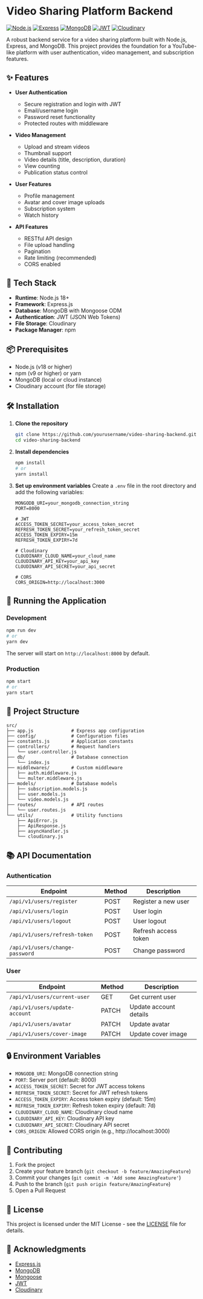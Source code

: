 # Video Sharing Platform Backend

[![Node.js](https://img.shields.io/badge/Node.js-18+-339933?logo=node.js&logoColor=white)](https://nodejs.org/)
[![Express](https://img.shields.io/badge/Express-000000?logo=express&logoColor=white)](https://expressjs.com/)
[![MongoDB](https://img.shields.io/badge/MongoDB-47A248?logo=mongodb&logoColor=white)](https://www.mongodb.com/)
[![JWT](https://img.shields.io/badge/JWT-000000?logo=jsonwebtokens&logoColor=white)](https://jwt.io/)
[![Cloudinary](https://img.shields.io/badge/Cloudinary-3448C5?logo=cloudinary&logoColor=white)](https://cloudinary.com/)

A robust backend service for a video sharing platform built with Node.js, Express, and MongoDB. This project provides the foundation for a YouTube-like platform with user authentication, video management, and subscription features.

## ✨ Features

- **User Authentication**
  - Secure registration and login with JWT
  - Email/username login
  - Password reset functionality
  - Protected routes with middleware

- **Video Management**
  - Upload and stream videos
  - Thumbnail support
  - Video details (title, description, duration)
  - View counting
  - Publication status control

- **User Features**
  - Profile management
  - Avatar and cover image uploads
  - Subscription system
  - Watch history

- **API Features**
  - RESTful API design
  - File upload handling
  - Pagination
  - Rate limiting (recommended)
  - CORS enabled

## 🚀 Tech Stack

- **Runtime**: Node.js 18+
- **Framework**: Express.js
- **Database**: MongoDB with Mongoose ODM
- **Authentication**: JWT (JSON Web Tokens)
- **File Storage**: Cloudinary
- **Package Manager**: npm

## 📦 Prerequisites

- Node.js (v18 or higher)
- npm (v9 or higher) or yarn
- MongoDB (local or cloud instance)
- Cloudinary account (for file storage)

## 🛠️ Installation

1. **Clone the repository**
   ```bash
   git clone https://github.com/yourusername/video-sharing-backend.git
   cd video-sharing-backend
   ```

2. **Install dependencies**
   ```bash
   npm install
   # or
   yarn install
   ```

3. **Set up environment variables**
   Create a `.env` file in the root directory and add the following variables:
   ```env
   MONGODB_URI=your_mongodb_connection_string
   PORT=8000
   
   # JWT
   ACCESS_TOKEN_SECRET=your_access_token_secret
   REFRESH_TOKEN_SECRET=your_refresh_token_secret
   ACCESS_TOKEN_EXPIRY=15m
   REFRESH_TOKEN_EXPIRY=7d
   
   # Cloudinary
   CLOUDINARY_CLOUD_NAME=your_cloud_name
   CLOUDINARY_API_KEY=your_api_key
   CLOUDINARY_API_SECRET=your_api_secret
   
   # CORS
   CORS_ORIGIN=http://localhost:3000
   ```

## 🚀 Running the Application

### Development
```bash
npm run dev
# or
yarn dev
```

The server will start on `http://localhost:8000` by default.

### Production
```bash
npm start
# or
yarn start
```

## 📂 Project Structure

```
src/
├── app.js              # Express app configuration
├── config/             # Configuration files
├── constants.js        # Application constants
├── controllers/        # Request handlers
│   └── user.controller.js
├── db/                 # Database connection
│   └── index.js
├── middlewares/        # Custom middleware
│   ├── auth.middleware.js
│   └── multer.middleware.js
├── models/             # Database models
│   ├── subscription.models.js
│   ├── user.models.js
│   └── video.models.js
├── routes/             # API routes
│   └── user.routes.js
└── utils/              # Utility functions
    ├── ApiError.js
    ├── ApiResponse.js
    ├── asyncHandler.js
    └── cloudinary.js
```

## 📚 API Documentation

### Authentication

| Endpoint | Method | Description |
|----------|--------|-------------|
| `/api/v1/users/register` | POST | Register a new user |
| `/api/v1/users/login` | POST | User login |
| `/api/v1/users/logout` | POST | User logout |
| `/api/v1/users/refresh-token` | POST | Refresh access token |
| `/api/v1/users/change-password` | POST | Change password |

### User

| Endpoint | Method | Description |
|----------|--------|-------------|
| `/api/v1/users/current-user` | GET | Get current user |
| `/api/v1/users/update-account` | PATCH | Update account details |
| `/api/v1/users/avatar` | PATCH | Update avatar |
| `/api/v1/users/cover-image` | PATCH | Update cover image |

## 🔒 Environment Variables

- `MONGODB_URI`: MongoDB connection string
- `PORT`: Server port (default: 8000)
- `ACCESS_TOKEN_SECRET`: Secret for JWT access tokens
- `REFRESH_TOKEN_SECRET`: Secret for JWT refresh tokens
- `ACCESS_TOKEN_EXPIRY`: Access token expiry (default: 15m)
- `REFRESH_TOKEN_EXPIRY`: Refresh token expiry (default: 7d)
- `CLOUDINARY_CLOUD_NAME`: Cloudinary cloud name
- `CLOUDINARY_API_KEY`: Cloudinary API key
- `CLOUDINARY_API_SECRET`: Cloudinary API secret
- `CORS_ORIGIN`: Allowed CORS origin (e.g., http://localhost:3000)

## 🤝 Contributing

1. Fork the project
2. Create your feature branch (`git checkout -b feature/AmazingFeature`)
3. Commit your changes (`git commit -m 'Add some AmazingFeature'`)
4. Push to the branch (`git push origin feature/AmazingFeature`)
5. Open a Pull Request

## 📄 License

This project is licensed under the MIT License - see the [LICENSE](LICENSE) file for details.

## 🙏 Acknowledgments

- [Express.js](https://expressjs.com/)
- [MongoDB](https://www.mongodb.com/)
- [Mongoose](https://mongoosejs.com/)
- [JWT](https://jwt.io/)
- [Cloudinary](https://cloudinary.com/)

